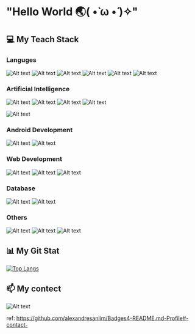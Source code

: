 # "Hello World 🌏( •̀ ω •́ )✧"

## 💻 My Teach Stack
### Languges
![Alt text](https://img.shields.io/badge/Python-FFD43B?style=for-the-badge&logo=python&logoColor=blue)
![Alt text](https://img.shields.io/badge/Dart-0175C2?style=for-the-badge&logo=dart&logoColor=white)
![Alt text](https://img.shields.io/badge/C%2B%2B-00599C?style=for-the-badge&logo=c%2B%2B&logoColor=white)
![Alt text](https://img.shields.io/badge/JavaScript-323330?style=for-the-badge&logo=javascript&logoColor=F7DF1E)
![Alt text](https://img.shields.io/badge/TypeScript-007ACC?style=for-the-badge&logo=typescript&logoColor=white)
![Alt text](https://img.shields.io/badge/Go-00ADD8?style=for-the-badge&logo=go&logoColor=white)

### Artificial Intelligence 
![Alt text](https://img.shields.io/badge/Keras-FF0000?style=for-the-badge&logo=keras&logoColor=white)
![Alt text](https://img.shields.io/badge/PyTorch-EE4C2C?style=for-the-badge&logo=pytorch&logoColor=white)
![Alt text](https://img.shields.io/badge/TensorFlow-FF6F00?style=for-the-badge&logo=tensorflow&logoColor=white)
![Alt text](https://img.shields.io/badge/dialogflow-FF9800?style=for-the-badge&logo=dialogflow&logoColor=white)

![Alt text](https://img.shields.io/badge/Kaggle-20BEFF?style=for-the-badge&logo=Kaggle&logoColor=white)

### Android Development
![Alt text](https://img.shields.io/badge/Flutter-02569B?style=for-the-badge&logo=flutter&logoColor=white)
![Alt text](https://img.shields.io/badge/Android-3DDC84?style=for-the-badge&logo=android&logoColor=white)

### Web Development
![Alt text](https://img.shields.io/badge/Node.js-339933?style=for-the-badge&logo=nodedotjs&logoColor=white)
![Alt text](https://img.shields.io/badge/React-20232A?style=for-the-badge&logo=react&logoColor=61DAFB)
![Alt text](https://img.shields.io/badge/Express.js-000000?style=for-the-badge&logo=express&logoColor=white)

### Database 
![Alt text](https://img.shields.io/badge/MongoDB-4EA94B?style=for-the-badge&logo=mongodb&logoColor=white)
![Alt text](https://img.shields.io/badge/MySQL-005C84?style=for-the-badge&logo=mysql&logoColor=white)

### Others
![Alt text](https://img.shields.io/badge/Railway-131415?style=for-the-badge&logo=railway&logoColor=white)
![Alt text](https://img.shields.io/badge/PowerBI-F2C811?style=for-the-badge&logo=Power%20BI&logoColor=white)
![Alt text](https://img.shields.io/badge/Postman-FF6C37?style=for-the-badge&logo=Postman&logoColor=white)

## 📊 My Git Stat
[![Top Langs](https://github-readme-stats.vercel.app/api/top-langs/?username=Kitiyaparnnn&layout=compact&theme=transparent)](https://github.com/anuraghazra/github-readme-stats)

## 📫 My contect
![Alt text](https://img.shields.io/badge/Gmail-parn.takhum%40gmail.com-red)

ref: https://github.com/alexandresanlim/Badges4-README.md-Profile#-contact-

<!--
**Kitiyaparnnn/Kitiyaparnnn** is a ✨ _special_ ✨ repository because its `README.md` (this file) appears on your GitHub profile.

Here are some ideas to get you started:

- 🔭 I’m currently working on ...
- 🌱 I’m currently learning ...
- 👯 I’m looking to collaborate on ...
- 🤔 I’m looking for help with ...
- 💬 Ask me about ...
- 📫 How to reach me: ...
- 😄 Pronouns: ...
- ⚡ Fun fact: ...
-->
